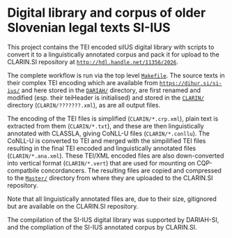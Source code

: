 # Digital library and corpus of older Slovenian legal texts SI-IUS

This project contains the TEI encoded siIUS digital library with scripts to
convert it to a linguistically annotated corpus and pack it for upload to the
CLARIN.SI repository at [`http://hdl.handle.net/11356/2026`](http://hdl.handle.net/11356/2026).

The complete workflow is run via the top level [`Makefile`](Makefile).
The source texts in their complex TEI encoding which are available from
[`https://dihur.si/si-ius/`](https://dihur.si/si-ius/) and here stored in the
[`DARIAH/`](DARIAH/) directory, are first renamed and modified (esp. their teiHeader is initialised)
and stored in the [`CLARIN/`](CLARIN/) directory (`CLARIN/???????.xml`),
as are all output files.

The encoding of the TEI files is simplified (`CLARIN/*.crp.xml`),
plain text is extracted from them (`CLARIN/*.txt`),
and these are then linguistically annotated with CLASSLA, giving CoNLL-U files (`CLARIN/*.conllu`).
The CoNLL-U is converted to TEI and merged with the simpilified TEI files 
resulting in the final TEI encoded and linguistically annotated files (`CLARIN/*.ana.xml`).
These TEI/XML encoded files are also down-converted into vertical format (`CLARIN/*.vert`)
that are used for mounting on CQP-compatbile concordancers.
The resulting files are copied and compressed to the [`Master/`](Master/) directory from where
they are uploaded to the CLARIN.SI repository.

Note that all linguistically annotated files are, due to their size, gitignored but are
available on the CLARIN.SI repository.

The compilation of the SI-IUS digital library was supported by DARIAH-SI,
and the compliation of the SI-IUS annotated corpus by CLARIN.SI.
